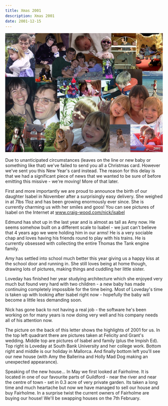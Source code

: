 ```yaml
---
title: Xmas 2001
description: Xmas 2001
date: 2001-12-15
---
```



<a href="large.jpg"><img src="small.jpg" alt="[Xmas 2001]" class="center" /></a>

<p>Due to unanticipated circumstances (leaves on the line or new baby or
something like that) we've failed to send you all a Christmas
card. However we've sent you this New Year's card instead.  The reason
for this delay is that we had a significant piece of news that we
wanted to be sure of before emitting this missive - we're moving!
More of that later.</p>

<p>First and more importantly we are proud to announce the birth of our
daughter Isabel in November after a surprisingly easy
delivery.  She weighed in at 7lbs 11oz and has been growing enormously
ever since.  She is currently charming us with her smiles and goos!
You can see pictures of Isabel on the Internet at <a href="http://www.craig-wood.com/nick/isabel">www.craig-wood.com/nick/isabel</a></p>

<p>Edmund has shot up in the last year and is almost as tall as Amy
now. He seems somehow built on a different scale to Isabel - we just
can't believe that 4 years ago we were holding him in our arms!  He is
a very sociable chap and loves having his friends round to play with
his trains.  He is currently obsessed with collecting the entire
Thomas the Tank engine family.</p>

<p>Amy has settled into school much better this year giving us a happy
kiss at the school door and running in.  She still loves being at home
though, drawing lots of pictures, making things and cuddling her
little sister.</p>

<p>Loveday has finished her year studying architecture which she enjoyed
very much but found very hard with two children - a new baby has made
continuing completely impossible for the time being.  Most of
Loveday's time is taken up with looking after Isabel right now -
hopefully the baby will become a little less demanding soon.</p>

<p>Nick has gone back to not having a real job - the software he's been
working on for many years is now doing very well and his company needs
all of his attention now.</p>

<p>The picture on the back of this letter shows the highlights of 2001
for us.  In the top left quadrant there are pictures taken at Felicity
and Grant's wedding.  Middle top are pictures of Isabel and family
(plus the Impish Ed).  Top right is Loveday at South Bank University
and her college work.  Bottom right and middle is our holiday in
Mallorca.  And finally bottom left you'll see our new house (with Amy
the Ballerina and Holly Mad Dog making an unexpected appearance).</p>

<p>Speaking of the new house...  In May we first looked at Fairholme.  It
is located in one of our favourite parts of Guildford - near the river
and near the centre of town - set in 0.3 acre of very private
garden. Its taken a long time and much heartache but now we have
managed to sell our house and buy Fairholme.  In a surprise twist the
current owners of Fairholme are buying our house!  We'll be swapping
houses on the 7th February.</p>
